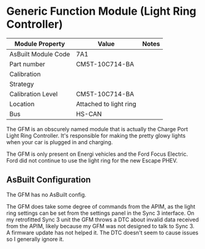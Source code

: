 # Generic Function Module (Light Ring Controller)

| Module Property     | Value                  | Notes |
| ------------------- | ---------------------- | ----- |
| AsBuilt Module Code | 7A1                    |       |
| Part number         | CM5T-10C714-BA         |       |
| Calibration         |                        |       |
| Strategy            |                        |       |
| Calibration Level   | CM5T-10C714-BA         |       |
| Location            | Attached to light ring |       |
| Bus                 | HS-CAN                 |       |

The GFM is an obscurely named module that is actually the Charge Port Light Ring Controller. It's responsible for making the pretty glowy lights when your car is plugged in and charging.

The GFM is only present on Energi vehicles and the Ford Focus Electric. Ford did not continue to use the light ring for the new Escape PHEV.

## AsBuilt Configuration

The GFM has no AsBuilt config.

The GFM does take some degree of commands from the APIM, as the light ring settings can be set from the settings panel in the Sync 3 interface. On my retrofitted Sync 3 unit the GFM throws a DTC about invalid data received from the APIM, likely because my GFM was not designed to talk to Sync 3. A firmware update has not helped it. The DTC doesn't seem to cause issues so I generally ignore it.
